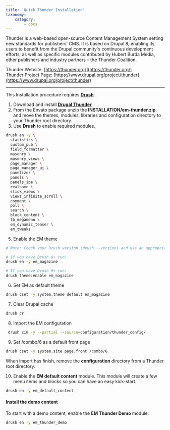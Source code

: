 ```yaml
---
title: 'Quick Thunder Installation'
taxonomy:
    category:
        - docs
---
```


Thunder is a web-based open-source Content Management System setting new standards for publishers’ CMS. It is based on Drupal 8, enabling its users to benefit from the Drupal community's continuous development efforts, as well as specific modules contributed by Hubert Burda Media, other publishers and industry partners – the Thunder Coalition.

Thunder Website: [https://thunder.org/](https://thunder.org/)<br>
Thunder Project Page: [https://www.drupal.org/project/thunder](https://www.drupal.org/project/thunder)

<hr>

This Installation procedure requires [**Drush**](https://www.drush.org/).

1. Download and install [**Drupal Thunder**](https://www.drupal.org/project/thunder).
2. From the Envato package unzip the **INSTALLATION/em-thunder.zip**, and move the themes, modules, libraries and configuration directory to your Thunder root directory.
4. Use **Drush** to enable required modules.

```sh
drush en -y \
  statistics \
  custom_pub \
  field_formatter \
  masonry \
  masonry_views \
  page_manager \
  page_manager_ui \
  panelizer \
  panels \
  panels_ipe \
  realname \
  slick_views \
  views_infinite_scroll \
  comment \
  poll \
  search \
  block_content \
  tb_megamenu \
  em_dynamic_teaser \
  em_tweaks
```

5. Enable the EM theme

```sh
# Note: Check your Drush version (drush --version) and use an appropriate command to enable the theme:

# If you have Drush 8+ run:
drush en -y em_magazine

# If you have Drush 9+ run:
drush theme:enable em_magazine
```

6. Set EM as default theme

```sh
drush cset -y system.theme default em_magazine
```

7. Clear Drupal cache

```sh
drush cr
```

8. Import the EM configuration

```sh
 drush cim -y --partial --source=configuration/thunder_config/
```

9. Set /combo/6 as a default front page

```sh
drush cset -y system.site page.front /combo/6
```
When import has finish, remove the **configuration** directory from a Thunder root directory.

10. Enable the **EM default content** module. This module will create a few menu items and blocks so you can have an easy kick-start.

```sh
drush en -y em_default_content
```

#### Install the demo content

To start with a demo content, enable the **EM Thunder Demo** module:

```sh
drush en -y em_thunder_demo
```
